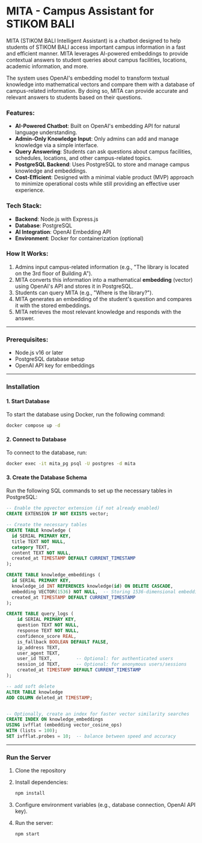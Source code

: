 # MITA - Campus Assistant for STIKOM BALI

MITA (STIKOM BALI Intelligent Assistant) is a chatbot designed to help students of STIKOM BALI access important campus information in a fast and efficient manner. MITA leverages AI-powered embeddings to provide contextual answers to student queries about campus facilities, locations, academic information, and more.

The system uses OpenAI's embedding model to transform textual knowledge into mathematical vectors and compare them with a database of campus-related information. By doing so, MITA can provide accurate and relevant answers to students based on their questions.

### Features:

- **AI-Powered Chatbot**: Built on OpenAI's embedding API for natural language understanding.
- **Admin-Only Knowledge Input**: Only admins can add and manage knowledge via a simple interface.
- **Query Answering**: Students can ask questions about campus facilities, schedules, locations, and other campus-related topics.
- **PostgreSQL Backend**: Uses PostgreSQL to store and manage campus knowledge and embeddings.
- **Cost-Efficient**: Designed with a minimal viable product (MVP) approach to minimize operational costs while still providing an effective user experience.

### Tech Stack:

- **Backend**: Node.js with Express.js
- **Database**: PostgreSQL
- **AI Integration**: OpenAI Embedding API
- **Environment**: Docker for containerization (optional)

### How It Works:

1. Admins input campus-related information (e.g., "The library is located on the 3rd floor of Building A").
2. MITA converts this information into a mathematical **embedding** (vector) using OpenAI's API and stores it in PostgreSQL.
3. Students can query MITA (e.g., "Where is the library?").
4. MITA generates an embedding of the student's question and compares it with the stored embeddings.
5. MITA retrieves the most relevant knowledge and responds with the answer.

---

### Prerequisites:

- Node.js v16 or later
- PostgreSQL database setup
- OpenAI API key for embeddings

---

### Installation

#### 1. **Start Database**

To start the database using Docker, run the following command:

```bash
docker compose up -d
```

#### 2. **Connect to Database**

To connect to the database, run:

```bash
docker exec -it mita_pg psql -U postgres -d mita
```

#### 3. **Create the Database Schema**

Run the following SQL commands to set up the necessary tables in PostgreSQL:

```sql
-- Enable the pgvector extension (if not already enabled)
CREATE EXTENSION IF NOT EXISTS vector;

-- Create the necessary tables
CREATE TABLE knowledge (
  id SERIAL PRIMARY KEY,
  title TEXT NOT NULL,
  category TEXT,
  content TEXT NOT NULL,
  created_at TIMESTAMP DEFAULT CURRENT_TIMESTAMP
);

CREATE TABLE knowledge_embeddings (
  id SERIAL PRIMARY KEY,
  knowledge_id INT REFERENCES knowledge(id) ON DELETE CASCADE,
  embedding VECTOR(1536) NOT NULL,  -- Storing 1536-dimensional embeddings
  created_at TIMESTAMP DEFAULT CURRENT_TIMESTAMP
);

CREATE TABLE query_logs (
    id SERIAL PRIMARY KEY,
    question TEXT NOT NULL,
    response TEXT NOT NULL,
    confidence_score REAL,
    is_fallback BOOLEAN DEFAULT FALSE,
    ip_address TEXT,
    user_agent TEXT,
    user_id TEXT,         -- Optional: for authenticated users
    session_id TEXT,      -- Optional: for anonymous users/sessions
    created_at TIMESTAMP DEFAULT CURRENT_TIMESTAMP
);

-- add soft delete
ALTER TABLE knowledge
ADD COLUMN deleted_at TIMESTAMP;


-- Optionally, create an index for faster vector similarity searches
CREATE INDEX ON knowledge_embeddings
USING ivfflat (embedding vector_cosine_ops)
WITH (lists = 100);
SET ivfflat.probes = 10;  -- balance between speed and accuracy
```

---

### Run the Server

1. Clone the repository

2. Install dependencies:

   ```bash
   npm install
   ```

3. Configure environment variables (e.g., database connection, OpenAI API key).

4. Run the server:

   ```bash
   npm start
   ```
